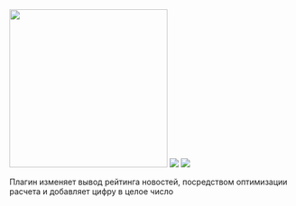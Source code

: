 <img style="width: 280px; height: 280px;" src="https://storea.ru/engine/skins/images/rating.png">
<img src="https://img.shields.io/badge/-DLE%2015.*-brightgreen">
<img src="https://img.shields.io/badge/-BETA Version 1.0-red">

Плагин изменяет вывод рейтинга новостей, посредством оптимизации расчета и добавляет цифру в целое число
